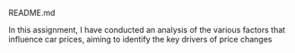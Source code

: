 README.md

In this assignment, I have conducted an analysis of the various factors that influence car prices, aiming to identify the key drivers of price changes

